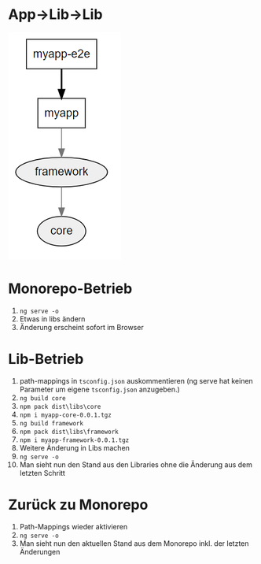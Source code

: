 # App->Lib->Lib

![](./structure.png)

# Monorepo-Betrieb

1. ``ng serve -o``
2. Etwas in libs ändern
3. Änderung erscheint sofort im Browser

# Lib-Betrieb

1. path-mappings in ``tsconfig.json`` auskommentieren (ng serve hat keinen Parameter um eigene ``tsconfig.json`` anzugeben.)
2. ``ng build core``
3. ``npm pack dist\libs\core``
4. ``npm i myapp-core-0.0.1.tgz``
5. ``ng build framework``
6. ``npm pack dist\libs\framework``
7. ``npm i myapp-framework-0.0.1.tgz``
8. Weitere Änderung in Libs machen
9. ``ng serve -o``
10. Man sieht nun den Stand aus den Libraries ohne die Änderung aus dem letzten Schritt

# Zurück zu Monorepo

1. Path-Mappings wieder aktivieren
2. ``ng serve -o``
3. Man sieht nun den aktuellen Stand aus dem Monorepo inkl. der letzten Änderungen

